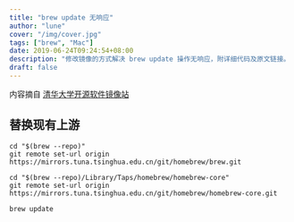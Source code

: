 ```yaml
---
title: "brew update 无响应"
author: "lune"
cover: "/img/cover.jpg"
tags: ["brew", "Mac"]
date: 2019-06-24T09:24:54+08:00
description: "修改镜像的方式解决 brew update 操作无响应，附详细代码及原文链接。"
draft: false
---
```


内容摘自 [清华大学开源软件镜像站](https://mirrors.tuna.tsinghua.edu.cn/help/homebrew/)

## 替换现有上游

```
cd "$(brew --repo)"
git remote set-url origin https://mirrors.tuna.tsinghua.edu.cn/git/homebrew/brew.git

cd "$(brew --repo)/Library/Taps/homebrew/homebrew-core"
git remote set-url origin https://mirrors.tuna.tsinghua.edu.cn/git/homebrew/homebrew-core.git

brew update
```


